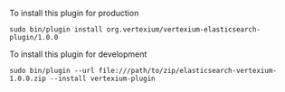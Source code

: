 
To install this plugin for production
 
    sudo bin/plugin install org.vertexium/vertexium-elasticsearch-plugin/1.0.0

To install this plugin for development

    sudo bin/plugin --url file:///path/to/zip/elasticsearch-vertexium-1.0.0.zip --install vertexium-plugin

